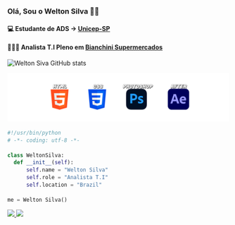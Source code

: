 ### Olá, Sou o Welton Silva 🤙🏻



<div> 

#### <p>💻 Estudante de ADS -> <a href="https://www.unicep.edu.br/">Unicep-SP</a></p>

#### <p>👨🏽‍💻 Analista T.I Pleno em <a href="http://www.supermercadobianchini.com.br/">Bianchini Supermercados</a></p>
![Welton Siva GitHub stats](https://github-readme-stats.vercel.app/api?username=WeltonSilva23&show_icons=true&theme=dark)

<img src="LING.PNG" width="600px"/>

```python
#!/usr/bin/python
# -*- coding: utf-8 -*-

class WeltonSilva:
  def __init__(self):
      self.name = "Welton Silva"
      self.role = "Analista T.I"
      self.location = "Brazil"

me = Welton Silva()
```
<div class="Icons">
<a href="https://github.com/WeltonSilva23" target="_blank"><img src="https://img.shields.io/badge/GitHub-100000?style=for-the-badge&logo=github&logoColor=white'" />
<a href="https://www.linkedin.com/in/welton-silva-a4885a259/"target="_blank"><img src="https://img.shields.io/badge/LinkedIn-0077B5?style=for-the-badge&logo=linkedin&logoColor=white" />

</div>
